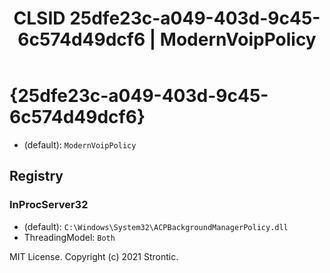 ﻿---
title: "CLSID 25dfe23c-a049-403d-9c45-6c574d49dcf6 | ModernVoipPolicy"
excerpt: What is COM-Object CLSID 25dfe23c-a049-403d-9c45-6c574d49dcf6?
---

# {25dfe23c-a049-403d-9c45-6c574d49dcf6}

* (default): `ModernVoipPolicy`

## Registry


### InProcServer32

* (default): `C:\Windows\System32\ACPBackgroundManagerPolicy.dll`
* ThreadingModel: `Both`

MIT License. Copyright (c) 2021 Strontic.


